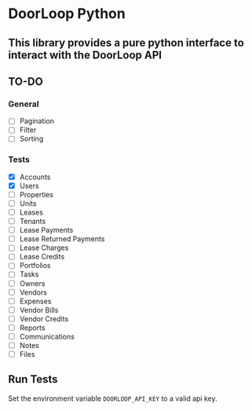 # DoorLoop Python 
## This library provides a pure python interface to interact with the DoorLoop API

## TO-DO
### General
- [ ] Pagination
- [ ] Filter
- [ ] Sorting

### Tests
- [x] Accounts
- [x] Users
- [ ] Properties
- [ ] Units
- [ ] Leases
- [ ] Tenants
- [ ] Lease Payments
- [ ] Lease Returned Payments
- [ ] Lease Charges
- [ ] Lease Credits
- [ ] Portfolios
- [ ] Tasks
- [ ] Owners
- [ ] Vendors
- [ ] Expenses
- [ ] Vendor Bills
- [ ] Vendor Credits
- [ ] Reports
- [ ] Communications
- [ ] Notes
- [ ] Files 

## Run Tests
Set the environment variable ```DOORLOOP_API_KEY``` to a valid api key.
 